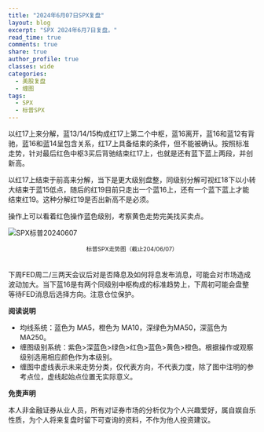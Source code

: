 ```yaml
---
title: "2024年6月07日SPX复盘"
layout: blog
excerpt: "SPX 2024年6月7日复盘。"
read_time: true
comments: true
share: true
author_profile: true
classes: wide
categories:
  - 美股复盘
  - 缠图
tags:
  - SPX
  - 标普SPX
---
```


以红17上来分解，蓝13/14/15构成红17上第二个中枢，蓝16离开，蓝16和蓝12有背驰，蓝16和蓝14呈包含关系，红17上具备结束的条件，但不能被确认。按照标准走势，针对最后红色中枢3买后背驰结束红17上，也就是还有蓝下蓝上两段，并创新高。

以红17上结束于前高来分解，当下是更大级别盘整，同级别分解可视红18下以小转大结束于蓝15低点，随后的红19目前只走出一个蓝16上，还有一个蓝下蓝上才能结束红19。这种分解红19是否出新高不是必须。

操作上可以看着红色操作蓝色级别，考察黄色走势完美找买卖点。

![SPX标普20240607](/assets/images/2024/2024-06-07-SPX.png)
<small><center>标普SPX走势图（截止204/06/07）</center></small>　

下周FED周二/三两天会议后对是否降息及如何将息发布消息，可能会对市场造成波动加大。当下蓝16是有两个同级别中枢构成的标准趋势上，下周初可能会盘整等待FED消息后选择方向。注意仓位保护。


**阅读说明**

* 均线系统：蓝色为 MA5，橙色为 MA10，深绿色为MA50，深蓝色为MA250。
* 缠图级别系统：紫色>深蓝色>绿色>红色>蓝色>黄色>橙色。根据操作或观察级别选用相应颜色作为本级别。
* 缠图中虚线表示未来走势分类，仅代表方向，不代表力度，除了图中注明的参考点位，虚线起始点位置无实际意义。

**免责声明** 

本人非金融证券从业人员，所有对证券市场的分析仅为个人兴趣爱好，属自娱自乐性质，为个人将来复盘时留下可查询的资料，不作为他人投资建议。

